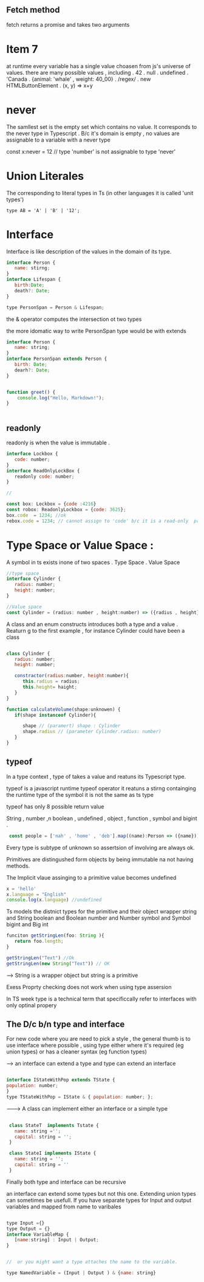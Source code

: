## Fetch method 
fetch returns a promise and takes two arguments 

# Item 7 
at runtime every variable has a single value choasen from js's universe of values. there are many possible values , including 
. 42
. null 
. undefined 
. 'Canada 
. {animal: 'whale' , weight: 40_00}
. /regex/
. new HTMLButtonElement
. (x, y) => x+y


 # never 

 The samllest set is the empty set which contains no value. It corresponds to the never type in Typescript . B/c  it's domain is empty , no values are assignable to a variable with a never type 

 const x:never = 12 // type 'number' is not assignable to type 'never'

 # Union Literales 
 The corresponding to literal types in Ts (in other languages it is called 'unit types')

    type AB = 'A' | 'B' | '12';
 # Interface 
 Interface is like description of the values in the domain of its type. 


```javascript
interface Person {
   name: stirng;
}
interface Lifespan {
   birth:Date;
   death?: Date;
}

type PersonSpan = Person & Lifespan;

```

the & operator computes the intersection ot two types

the more idomatic way to write PersonSpan type would be with extends 
```javascript
interface Person {
   name: string;
}
interface PersonSpan extends Person {
   birth: Date;
   dearh?: Date;
}


function greet() {
    console.log("Hello, Markdown!");
}
 
```

## readonly 
readonly is when the value is immutable . 

```javascript 
interface Lockbox {
   code: number;
}
interface ReadOnlyLockBox {
   readonly code: number;
}

// 

const box: Lockbox = {code :4216}
const robox: ReadonlyLockbox = {code: 3625};
box.code  = 1234; //ok
rebox.code = 1234; // cannot assign to 'code' b/c it is a read-only  propery

```


# Type Space or Value Space :
A symbol in ts exists inone of two spaces 
. Type Space 
. Value Space 

```javascript
//type space 
interface Cylinder {
   radius: number;
   height: number;
}

//Value space
const Cylinder = (radius: number , height:number) => ({radius , height});

```



A class and an enum constructs introduces both a type and a value . Reaturn g to the first example , for instance Cylinder could have been a class 

```javascript 

class Cylinder {
   radius: number;
   height: number;

   constractor(radius:number, height:number){
      this.radius = radius;
      this.height= haight;
   }
}

function calculateVolume(shape:unknowen) {
   if(shape instanceof Cylinder){

      shape // (paramert) shape : Cylinder
      shape.radius // (parameter Cylinder.radius: number)
   }
}
```

## typeof
In a type context , type of takes a value and reatuns its Typescript type.

typeof is a javascript runtime typeof operator
it reatuns a stirng containging the runtime type of the symbol  it is not the same as ts type

typeof has only 8 possible return value

String , number ,n boolean , undefined , object , function , symbol and bigint .

```javascript
 const people = ['nah' , 'home' , 'deb'].map((name):Person => ({name})) //type is Person[]
```


Every type is subtype of unknown so assertsion of involving are always ok. 


Primitives are distingushed form objects by being immutable na not having methods. 

The Implicit vlaue  assinging to a primitive value becomes undefined 

```javascript 
x = 'hello'
x.language = "English"
console.log(x.language) //undefined 
```

Ts models the distnict types for the primitive and their object wrapper 
string and String 
boolean and Boolean 
number and Number 
symbol and Symbol 
bigint and Big int 

```javascript 
funciton getStringLen(foo: String ){
   return foo.length;
}

getStringLen("Text") //Ok
getStringLen(new String("Text")) // OK 

```

--> String is a wrapper object but string is a primitive   


Exess Proprty checking does not work when using type assersion 

In TS week type is a technical term that specificcally refer to interfaces with only optinal propery 



## The D/c b/n type and interface 

For new code where you are need to pick a style , the general thumb is to use interface where possible , using type either where it's required (eg union types)  or has a cleaner syntax (eg function types) 

--> an interface can extend a type and type can extend an interface 
```javascript 

interface IStateWithPop extends TState {
population: number;
}
type TStateWithPop = IState & { population: number; };

```



---> A class can implement either an interface or a simple type

```javascript 
 
 class StateT  implements Tstate {
   name: string ='';
   capital: string = '';
 }

 class StateI implements IState {
   name: string = '';
   capital: string = ''
 }

```

Finally both type and interface can be recursive 


an interface can extend some types but not this one. Extending union types can sometimes be usefull. If you have separate types for Input and output variables and mapped from name to varibales 

```javascript 

type Input ={}
type Output = {}
interface VariableMap {
   [name:string] : Input | Output;
}


//  or you might want a type attaches the name to the variable. 

type NamedVariable = (Input | Output ) & {name: string}
```

